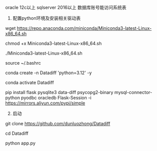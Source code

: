 oracle 12c以上 sqlserver 2016以上 
数据库账号能访问系统表

1. 配置python环境及安装相关驱动表
   
wget https://repo.anaconda.com/miniconda/Miniconda3-latest-Linux-x86_64.sh

chmod +x Miniconda3-latest-Linux-x86_64.sh

./Miniconda3-latest-Linux-x86_64.sh

source ~/.bashrc

conda create -n Datadiff 'python=3.12' -y    

conda activate Datadiff

pip install flask pysqlite3 data-diff psycopg2-binary mysql-connector-python pyodbc oracledb Flask-Session -i https://mirrors.aliyun.com/pypi/simple


2. 启动

git clone https://github.com/dunluozhong/Datadiff

cd Datadiff

python app.py

